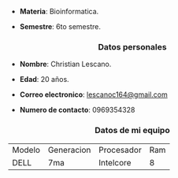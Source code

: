 - **Materia**: Bioinformatica.

- **Semestre**: 6to semestre.

<h3 align="center">Datos personales</h3>

- **Nombre**: Christian Lescano.  

- **Edad**: 20 años.

- **Correo electronico**: lescanoc164@gmail.com

- **Numero de contacto**: 0969354328
 <h3 align="center">Datos de mi equipo</h3>

<table>
 <td>Modelo</td>
 <td>Generacion</td>
 <td>Procesador</td>
 <td>Ram</td>
 <tr>
  <td>DELL</td>
 <td>7ma</td>
 <td>Intelcore</td>
 <td>8</td>
